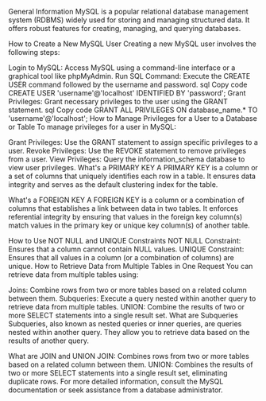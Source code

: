 General Information
MySQL is a popular relational database management system (RDBMS) widely used for storing and managing structured data. It offers robust features for creating, managing, and querying databases.

How to Create a New MySQL User
Creating a new MySQL user involves the following steps:

Login to MySQL: Access MySQL using a command-line interface or a graphical tool like phpMyAdmin.
Run SQL Command: Execute the CREATE USER command followed by the username and password.
sql
Copy code
CREATE USER 'username'@'localhost' IDENTIFIED BY 'password';
Grant Privileges: Grant necessary privileges to the user using the GRANT statement.
sql
Copy code
GRANT ALL PRIVILEGES ON database_name.* TO 'username'@'localhost';
How to Manage Privileges for a User to a Database or Table
To manage privileges for a user in MySQL:

Grant Privileges: Use the GRANT statement to assign specific privileges to a user.
Revoke Privileges: Use the REVOKE statement to remove privileges from a user.
View Privileges: Query the information_schema database to view user privileges.
What's a PRIMARY KEY
A PRIMARY KEY is a column or a set of columns that uniquely identifies each row in a table. It ensures data integrity and serves as the default clustering index for the table.

What's a FOREIGN KEY
A FOREIGN KEY is a column or a combination of columns that establishes a link between data in two tables. It enforces referential integrity by ensuring that values in the foreign key column(s) match values in the primary key or unique key column(s) of another table.

How to Use NOT NULL and UNIQUE Constraints
NOT NULL Constraint: Ensures that a column cannot contain NULL values.
UNIQUE Constraint: Ensures that all values in a column (or a combination of columns) are unique.
How to Retrieve Data from Multiple Tables in One Request
You can retrieve data from multiple tables using:

Joins: Combine rows from two or more tables based on a related column between them.
Subqueries: Execute a query nested within another query to retrieve data from multiple tables.
UNION: Combine the results of two or more SELECT statements into a single result set.
What are Subqueries
Subqueries, also known as nested queries or inner queries, are queries nested within another query. They allow you to retrieve data based on the results of another query.

What are JOIN and UNION
JOIN: Combines rows from two or more tables based on a related column between them.
UNION: Combines the results of two or more SELECT statements into a single result set, eliminating duplicate rows.
For more detailed information, consult the MySQL documentation or seek assistance from a database administrator.